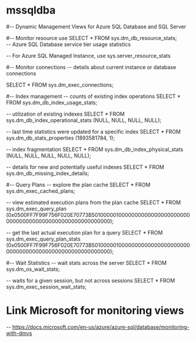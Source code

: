 # mssqldba

#-- Dynamic Management Views for Azure SQL Database and SQL Server

#-- Monitor resource use
SELECT * FROM sys.dm_db_resource_stats;				
-- Azure SQL Database service tier usage statistics
													
-- For Azure SQL Managed Instance, use sys.server_resource_stats

#-- Monitor connections
-- details about current instance or database connections

SELECT * FROM sys.dm_exec_connections;				


#-- Index management
-- counts of existing index operations
SELECT * FROM sys.dm_db_index_usage_stats;			

-- utilization of existing indexes
SELECT * FROM sys.dm_db_index_operational_stats (NULL, NULL, NULL, NULL);	

-- last time statistics were updated for a specific index
SELECT * FROM sys.dm_db_stats_properties (1893581784, 1);	

-- index fragmentation
SELECT * FROM sys.dm_db_index_physical_stats	(NULL, NULL, NULL, NULL, NULL);	

-- details for new and potentially useful indexes 
SELECT * FROM sys.dm_db_missing_index_details;		


#-- Query Plans
-- explore the plan cache
SELECT * FROM sys.dm_exec_cached_plans;				

-- view estimated execution plans from the plan cache
SELECT * FROM sys.dm_exec_query_plan
	(0x0500FF7F99F756F020E70773B501000001000000000000000000000000000000000000000000000000000000);

-- get the last actual execution plan for a query
SELECT * FROM sys.dm_exec_query_plan_stats
	(0x0500FF7F99F756F020E70773B501000001000000000000000000000000000000000000000000000000000000);
													
													

#-- Wait Statistics
-- wait stats across the server
SELECT * FROM sys.dm_os_wait_stats;					

-- waits for a given session, but not across sessions
SELECT * FROM sys.dm_exec_session_wait_stats;		

# Link Microsoft for monitoring views
 -- https://docs.microsoft.com/en-us/azure/azure-sql/database/monitoring-with-dmvs
 
